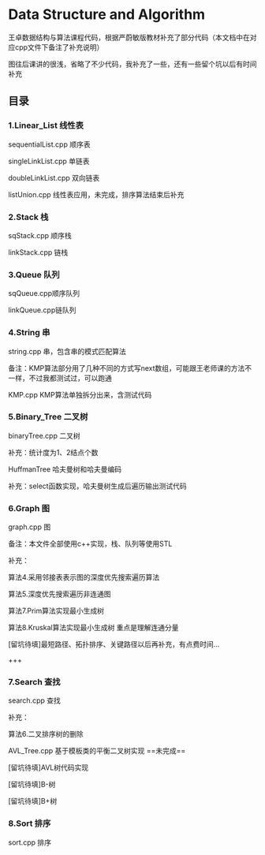 # Data Structure and Algorithm

王卓数据结构与算法课程代码，根据严蔚敏版教材补充了部分代码（本文档中在对应cpp文件下备注了补充说明）

图往后课讲的很浅，省略了不少代码，我补充了一些，还有一些留个坑以后有时间补充

## 目录

### 1.Linear_List 线性表

sequentialList.cpp 顺序表

singleLinkList.cpp 单链表

doubleLinkList.cpp 双向链表

listUnion.cpp 线性表应用，未完成，排序算法结束后补充

### 2.Stack 栈

sqStack.cpp 顺序栈

linkStack.cpp 链栈

### 3.Queue 队列

sqQueue.cpp顺序队列

linkQueue.cpp链队列

### 4.String 串

string.cpp 串，包含串的模式匹配算法

备注：KMP算法部分用了几种不同的方式写next数组，可能跟王老师课的方法不一样，不过我都测试过，可以跑通

KMP.cpp KMP算法单独拆分出来，含测试代码

### 5.Binary_Tree 二叉树

binaryTree.cpp 二叉树

补充：统计度为1、2结点个数

HuffmanTree 哈夫曼树和哈夫曼编码

补充：select函数实现，哈夫曼树生成后遍历输出测试代码

### 6.Graph 图

graph.cpp 图

备注：本文件全部使用c++实现，栈、队列等使用STL

补充：

算法4.采用邻接表表示图的深度优先搜索遍历算法

算法5.深度优先搜索遍历非连通图

算法7.Prim算法实现最小生成树

算法8.Kruskal算法实现最小生成树 重点是理解连通分量

[留坑待填]最短路径、拓扑排序、关键路径以后再补充，有点费时间...

+++

### 7.Search 查找

search.cpp 查找

补充：

算法6.二叉排序树的删除

AVL_Tree.cpp 基于模板类的平衡二叉树实现 ==未完成==

[留坑待填]AVL树代码实现

[留坑待填]B-树

[留坑待填]B+树

### 8.Sort 排序

sort.cpp 排序
